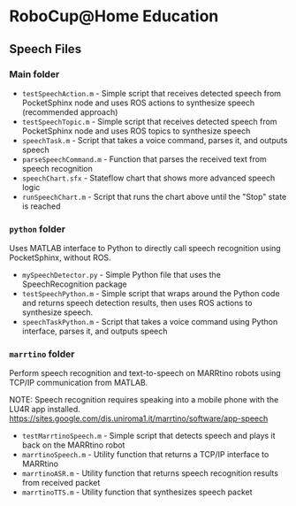 # RoboCup@Home Education
## Speech Files

### Main folder
* `testSpeechAction.m` - Simple script that receives detected speech from PocketSphinx node and uses ROS actions to synthesize speech (recommended approach)
* `testSpeechTopic.m` - Simple script that receives detected speech from PocketSphinx node and uses ROS topics to synthesize speech
* `speechTask.m` - Script that takes a voice command, parses it, and outputs speech
* `parseSpeechCommand.m` - Function that parses the received text from speech recognition
* `speechChart.sfx` - Stateflow chart that shows more advanced speech logic
* `runSpeechChart.m` - Script that runs the chart above until the "Stop" state is reached

### `python` folder
Uses MATLAB interface to Python to directly call speech recognition using PocketSphinx, without ROS.
* `mySpeechDetector.py` - Simple Python file that uses the SpeechRecognition package
* `testSpeechPython.m` - Simple script that wraps around the Python code and returns speech detection results, then uses ROS actions to synthesize speech.
* `speechTaskPython.m` - Script that takes a voice command using Python interface, parses it, and outputs speech

### `marrtino` folder
Perform speech recognition and text-to-speech on MARRtino robots using TCP/IP communication from MATLAB.

NOTE: Speech recognition requires speaking into a mobile phone with the LU4R app installed.
https://sites.google.com/dis.uniroma1.it/marrtino/software/app-speech

* `testMarrtinoSpeech.m` - Simple script that detects speech and plays it back on the MARRtino robot
* `marrtinoSpeech.m` - Utility function that returns a TCP/IP interface to MARRtino
* `marrtinoASR.m` - Utility function that returns speech recognition results from received packet
* `marrtinoTTS.m` - Utility function that synthesizes speech packet